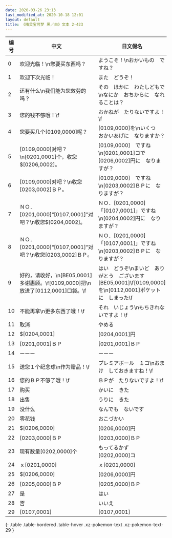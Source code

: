 ```yaml
---
date: 2020-03-26 23:13
last_modified_at: 2020-10-18 12:01
layout: default
title: 《精灵宝可梦 黑／白》文本 2-423
---
```

| 编号 | 中文 | 日文假名 | 日文汉字 |
| ---- | ---- | ---- | --- |
| 0 | 欢迎光临！\n您要买东西吗？ | ようこそ！\nおかいもの　ですね？ | ようこそ！\nお買い物　ですね？ |
| 1 | 欢迎下次光临！ | また　どうぞ！ | また　どうぞ！ |
| 2 | 还有什么\n我们能为您效劳的吗？ | その　ほかに　わたしどもで\nなにか　おちからに　なれることは？ | その他に　私どもで\n何か　お力に　なれることは？ |
| 3 | 您的钱不够哦！\f | おかねが　たりないですよ！\f | お金が　たりないですよ！\f |
| 4 | 您要买几个[0109,0000]呢？ | [0109,0000]を\nいくつ　おかいあげに　なりますか？ | [0109,0000]を\nいくつ　お買い上げに　なりますか？ |
| 5 | [0109,0000]对吧？\n[0201,0001]个，收您$[0206,0002]。 | [0109,0000]　ですね\n[0201,0001]コで　[0206,0002]円に　なりますが？ | [0109,0000]　ですね\n[0201,0001]コで　[0206,0002]円に　なりますが？ |
| 6 | [0109,0000]对吧？\n收您[0203,0002]ＢＰ。 | [0109,0000]　ですね\n[0203,0002]ＢＰに　なりますが？ | [0109,0000]　ですね\n[0203,0002]ＢＰに　なりますが？ |
| 7 | ＮＯ．[0201,0000]“[0107,0001]”对吧？\n收您$[0204,0002]。 | ＮＯ．[0201,0000]「[0107,0001]」ですね\n[0204,0002]円に　なりますが？ | ＮＯ．[0201,0000]「[0107,0001]」ですね\n[0204,0002]円に　なりますが？ |
| 8 | ＮＯ．[0201,0000]“[0107,0001]”对吧？\n收您[0203,0002]ＢＰ。 | ＮＯ．[0201,0000]「[0107,0001]」ですね\n[0203,0002]ＢＰに　なりますが？ | ＮＯ．[0201,0000]「[0107,0001]」ですね\n[0203,0002]ＢＰに　なりますが？ |
| 9 | 好的，请收好，\n[BE05,0001]多谢惠顾。\f[0109,0000]把\n放进了[0112,0001]口袋。\f | はい　どうぞ\nまいど　ありがとう　ございます[BE05,0001]\f[0109,0000]を\n[0112,0001]ポケットに　しまった\f | はい　どうぞ\nまいど　ありがとう　ございます[BE05,0001]\f[0109,0000]を\n[0112,0001]ポケットに　しまった\f |
| 10 | 不能再拿\n更多东西了哦！\f | それ　いじょう\nもちきれないですよ！\f | それ以上\n持ちきれないですよ！\f |
| 11 | 取消 | やめる | やめる |
| 12 | $[0204,0001] | [0204,0001]円 | [0204,0001]円 |
| 13 | [0201,0001]ＢＰ | [0201,0001]ＢＰ | [0201,0001]ＢＰ |
| 14 | ーーー | ーーー | ーーー |
| 15 | 送您１个纪念球\n作为赠品！\f | プレミアボール　１コ\nおまけ　しておきますね！\f | プレミアボール　１コ\nおまけ　しておきますね！\f |
| 16 | 您的ＢＰ不够了哦！\f | ＢＰが　たりないですよ！\f | ＢＰが　たりないですよ！\f |
| 17 | 购买 | かいに　きた | 買いにきた |
| 18 | 出售 | うりに　きた | 売りにきた |
| 19 | 没什么 | なんでも　ないです | なんでも　ないです |
| 20 | 零花钱 | おこづかい | おこづかい |
| 21 | $[0206,0000] | [0206,0000]円 | [0206,0000]円 |
| 22 | [0203,0000]ＢＰ | [0203,0000]ＢＰ | [0203,0000]ＢＰ |
| 23 | 现有数量[0202,0000]个 | もってるかず　[0202,0000]コ | もってるかず　[0202,0000]コ |
| 24 | ｘ[0201,0000] | ｘ[0201,0000] | ｘ[0201,0000] |
| 25 | $[0206,0000] | [0206,0000]円 | [0206,0000]円 |
| 26 | [0205,0000]ＢＰ | [0205,0000]ＢＰ | [0205,0000]ＢＰ |
| 27 | 是 | はい | はい |
| 28 | 否 | いいえ | いいえ |
| 29 | [0107,0001] | [0107,0001] | [0107,0001] |
{: .table .table-bordered .table-hover .xz-pokemon-text .xz-pokemon-text-29 }